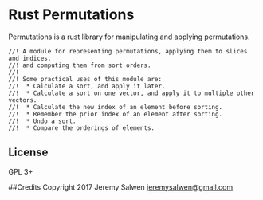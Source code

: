 # Rust Permutations
Permutations is a rust library for manipulating and applying permutations.

    //! A module for representing permutations, applying them to slices and indices,
    //! and computing them from sort orders.
    //!
    //! Some practical uses of this module are:
    //!  * Calculate a sort, and apply it later.
    //!  * Calculate a sort on one vector, and apply it to multiple other vectors.
    //!  * Calculate the new index of an element before sorting.
    //!  * Remember the prior index of an element after sorting.
    //!  * Undo a sort.
    //!  * Compare the orderings of elements.

## License
GPL 3+

##Credits
Copyright 2017 Jeremy Salwen <jeremysalwen@gmail.com>
